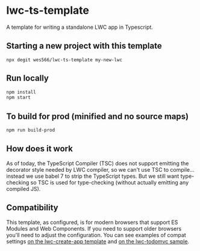 # lwc-ts-template

A template for writing a standalone LWC app in Typescript.

## Starting a new project with this template

```
npx degit wes566/lwc-ts-template my-new-lwc
```

## Run locally

```bash
npm install
npm start
```

## To build for prod (minified and no source maps)

```bash
npm run build-prod
```

## How does it work

As of today, the TypeScript Compiler (TSC) does not support emitting the decorator style needed by LWC compiler, so we can't use TSC to compile... instead we use babel 7 to strip the TypeScript types. But we still want type-checking so TSC is used for type-checking (without actually emitting any compiled JS).

## Compatibility

This template, as configured, is for modern browsers that support ES Modules and Web Components. If you need to support older browsers you'll need to adjust the configuration. You can see examples of compat settings [on the lwc-create-app template](https://github.com/muenzpraeger/lwc-create-app/blob/master/packages/lwc-create-app/templates/src/client/index.non-wc.js) and [on the lwc-todomvc sample](https://github.com/salesforce/lwc-todomvc/blob/master/scripts/rollup.config.js).
